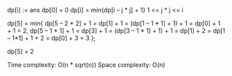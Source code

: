 dp[i] := ans
dp[0] = 0
dp[i] = min{dp[i – j \* j] + 1} 1 <= j * j <= i

dp[5] = min{
dp[5 – 2 \* 2] + 1 = dp[1] + 1 = (dp[1 – 1 \* 1] + 1) + 1 = dp[0] + 1 + 1 = 2,
dp[5 – 1 \* 1] + 1 = dp[3] + 1 = (dp[3 – 1 \* 1] + 1) + 1 = dp[1] + 2 = dp[1 – 1\*1] + 1 + 2 = dp[0] + 3 = 3
};

dp[5] = 2

Time complexity: O(n \* sqrt(n))
Space complexity: O(n)